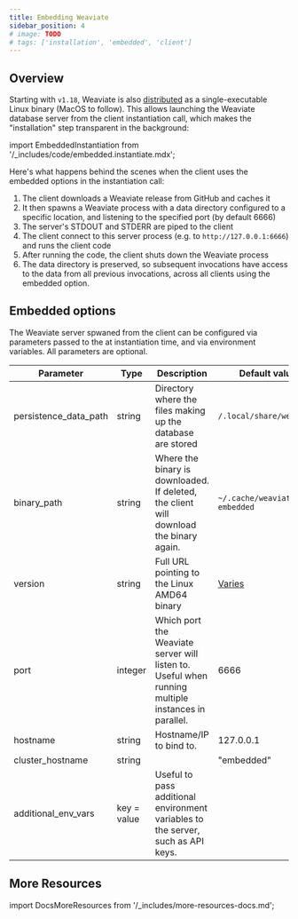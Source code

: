 ```yaml
---  
title: Embedding Weaviate  
sidebar_position: 4
# image: TODO
# tags: ['installation', 'embedded', 'client']
---  
```

## Overview

Starting with `v1.18`, Weaviate is also [distributed](https://github.com/weaviate/weaviate/releases) as a single-executable Linux binary (MacOS to follow). This allows launching the Weaviate database server from the client instantiation call, which makes the "installation" step transparent in the background:

import EmbeddedInstantiation from '/_includes/code/embedded.instantiate.mdx';

<EmbeddedInstantiation />  

Here's what happens behind the scenes when the client uses the embedded options in the instantiation call:
1. The client downloads a Weaviate release from GitHub and caches it
2. It then spawns a Weaviate process with a data directory configured to a specific location, and listening to the specified port (by default 6666)
3. The server's STDOUT and STDERR are piped to the client
4. The client connect to this server process (e.g. to `http://127.0.0.1:6666`) and runs the client code
5. After running the code, the client shuts down the Weaviate process
6. The data directory is preserved, so subsequent invocations have access to the data from all previous invocations, across all clients using the embedded option.

## Embedded options

The Weaviate server spwaned from the client can be configured via parameters passed to the at instantiation time, and via environment variables. All parameters are optional.

| Parameter | Type | Description | Default value | Environment variable |
| --------- | ---- | ----------- | ------------- | ------------------- |
| persistence_data_path | string | Directory where the files making up the database are stored | `/.local/share/weaviate` | `XDG_DATA_HOME` |
| binary_path | string | Where the binary is downloaded. If deleted, the client will download the binary again. | `~/.cache/weaviate-embedded` | `XDG_CACHE_HOME` |
| version | string | Full URL pointing to the Linux AMD64 binary | [Varies](https://github.com/weaviate/weaviate/releases) | |
| port | integer | Which port the Weaviate server will listen to. Useful when running multiple instances in parallel. | 6666 | |
| hostname | string | Hostname/IP to bind to. | 127.0.0.1 | |
| cluster_hostname | string | | "embedded" | CLUSTER_HOSTNAME |
| additional_env_vars | key = value | Useful to pass additional environment variables to the server, such as API keys. | |

## More Resources

import DocsMoreResources from '/_includes/more-resources-docs.md';

<DocsMoreResources />
